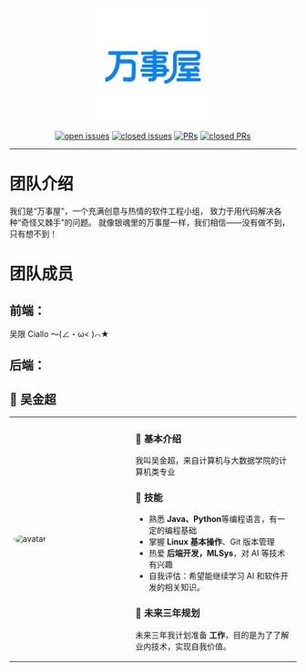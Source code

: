 <div style="text-align: center; background: transparent;">
  <img src="assets/logo_blue.png" alt="logo" width="200" style="background: transparent;">

[![open issues](https://img.shields.io/github/issues/shaoxiawjc/SE-Project.svg)](https://github.com/shaoxiawjc/SE-Project/issues)
[![closed issues](https://img.shields.io/github/issues-closed-raw/shaoxiawjc/SE-Project.svg)](https://github.com/shaoxiawjc/SE-Project/issues)
[![PRs](https://img.shields.io/github/issues-pr/shaoxiawjc/SE-Project.svg)](https://github.com/shaoxiawjc/SE-Project/pulls)
[![closed PRs](https://img.shields.io/github/issues-pr-closed/shaoxiawjc/SE-Project.svg)](https://github.com/shaoxiawjc/SE-Project/pulls?q=is%3Apr+is%3Aclosed)


</div>

---

# 团队介绍

我们是“万事屋”，一个充满创意与热情的软件工程小组，
致力于用代码解决各种“奇怪又棘手”的问题。
就像银魂里的万事屋一样，我们相信——没有做不到，只有想不到！

# 团队成员

## 前端：

吴限 Ciallo ～(∠・ω< )⌒★


## 后端：


## 👤 吴金超

<table>
<tr>
<td width="200px">
  <img src="https://avatars.githubusercontent.com/u/143303485?v=4" alt="avatar" width="180" style="border-radius: 50%;"/>
</td>
<td>

### 📝 基本介绍
我叫吴金超，来自计算机与大数据学院的计算机类专业

### 🚀 技能
- 熟悉 **Java、Python**等编程语言，有一定的编程基础
- 掌握 **Linux 基本操作**、Git 版本管理
- 热爱 **后端开发，MLSys**，对 AI 等技术有兴趣
- 自我评估：希望能继续学习 AI 和软件开发的相关知识。

### 🎯 未来三年规划
未来三年我计划准备 **工作**，目的是为了了解业内技术，实现自我价值。

</td>
</tr>
</table>


